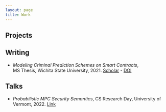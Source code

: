 ```yaml
---
layout: page
title: Work
---
```



## Projects


## Writing

- _Modeling Criminal Prediction Schemes on Smart Contracts_, <br> MS Thesis, Wichita State University, 2021. [Scholar](https://scholar.google.com/citations?view_op=view_citation&hl=en&citation_for_view=k-MfymQAAAAJ:u-x6o8ySG0sC) - [DOI](https://soar.wichita.edu/handle/10057/21596)



## Talks

- _Probabilistic MPC Security Semantics_, CS Research Day, University of Vermont, 2022. [Link](https://www.uvm.edu/~jonaolap/csrd/2022.html#t9-abstract)
